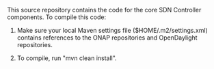 This source repository contains the code for the core SDN Controller components.
To compile this code:

1. Make sure your local Maven settings file ($HOME/.m2/settings.xml) contains references to the ONAP repositories and OpenDaylight repositories.

2. To compile, run "mvn clean install".

